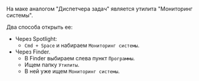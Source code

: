 На маке аналогом "Диспетчера задач" является утилита "Мониторинг системы".

Два способа открыть ее:

* Через Spotlight:
  * `Cmd + Space` и набираем `Мониторинг системы`.
* Через Finder.
  * В Finder выбираем слева пункт `Программы`.
  * Ищем папку `Утилиты`.
  * В ней уже ищем `Мониторинг системы`.